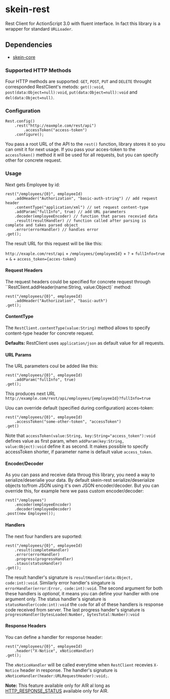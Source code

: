 # skein-rest
Rest Client for ActionScript 3.0 with fluent interface. In fact this library is a wrapper for standard `URLLoader`.

## Dependencies
 * [skein-core](https://github.com/skeinlib/skein/skein-core)

### Supported HTTP Methods

Four HTTP methods are supported: `GET`, `POST`, `PUT` and `DELETE` throught corresponded RestClient's metods: `get():void`, `post(data:Object=null):void`, `put(data:Object=null):void` and `del(data:Object=null)`.

### Configuration

```as3
Rest.config()
    .rest("http://eaxmple.com/rest/api")
        .accessToken("access-token")
    .configure();
```

You pass a root URL of the API to the `rest()` function, library stores it so you can omit it for next usage. 
If you pass your acces-token to the `accessToken()` method it will be used for all requests, but you can specify other for concrete request.

### Usage

Next gets Employee by id:

```as3
rest("/employees/{0}", employeeId)
    .addHeader("Authorization", "basic-auth-string") // add request header
    .contentType("application/xml") // set request content-type 
    .addParam("fullInfo", true) // add URL parameters
    .decoder(employeeEncoder) // function that parses recevied data 
    .result(resultHandler) // function called after parsing is complete and takes parsed object
    .error(errorHandler) // handles error
.get();
```
    
The result URL for this request will be like this:

`http://exaple.com/rest/api` + `/employees/{employeeId}` + `?` + `fullInfo=true` + `&` + `access_token={acces-token}`

#### Request Headers

The request headers could be specified for concrete request through ``RestClient.addHeader(name:String, value:Object)` method:

```as3
rest("/employees/{0}", employeeId)
    .addHeader("Authorization", "basic-auth")
.get();
```

#### ContentType

The `RestClient.contentType(value:String)` method allows to specify content-type header for concrete request. 

**Defaults:** RestClient uses `application/json` as default value for all requests.
    
#### URL Params

The URL parameters coul be added like this:

```as3
rest("/employees/{0}", employeeId)
    .addParam("fullInfo", true)
.get();
```

This produces next URL `http://example.com/rest/api/employees/{employeeId}?fullInfo=true`

Uou can override default (specified during configuration) acces-token:
    
```as3
rest("/employees/{0}", employeeId)
    .accessToken("some-other-token", "accessToken")
.get()
```

Note that `accessToken(value:String, key:String="access_token"):void` defines value as first param, when `addParam(key:String, value:Object):void` define it as second. It makes possible to specify accessToken shorter, if parameter name is default value `access_token`.

#### Encoder/Decoder

As you can pass and receive data throug this library, you need a way to serialize/deserialie your data. By default skein-rest serialize/deserialize objects to/from JSON using it's own JSON encoder/decoder. But you can override this, for example here we pass custom encoder/decoder:

```as3
rest("/employees")
    .encoder(employeeEncoder)
    .decoder(employeeDecoder)
.post(new Employee());
```
    
#### Handlers

The next four handlers are suported: 

```as3
rest("/employees/{0}", employeeId)
    .result(completeHandler)
    .error(errorHandler)
    .progress(progressHandler)
    .staus(statusHandler)
.get();
```

The result handler's signature is `resultHandler(data:Object, code:int):void`. Similarly error handler's singature is `errorHandler(error:Error, code:int):void`. The second argument for both these handlers is *optional*, it means you can define your handler with one argument only. The status handler's signature is `statusHandler(code:int):void` the `code` for all of these handlers is response code received from server. The last progress hander's signature is `progressHandler(bytesLoaded:Number, bytesTotal:Number):void`

#### Response Headers

You can define a handler for response header:

```as3
rest("/employees/{0}", employeeId)
    .header("X-Notice", xNoticeHandler)
.get();
```

The `xNoticeHandler` will be called everytime when `RestClient` recevies `X-Notice` header in response. The handler's signature is `xNoticeHandler(header:URLRequestHeader):void;`.

**Note:** This feature available only for AIR al long as [HTTP_RESPONSE_STATUS](http://help.adobe.com/en_US/FlashPlatform/reference/actionscript/3/flash/events/HTTPStatusEvent.html#HTTP_RESPONSE_STATUS) available only for AIR.
